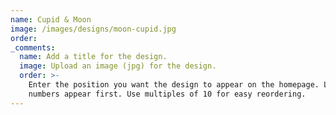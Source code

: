 ```yaml
---
name: Cupid & Moon
image: /images/designs/moon-cupid.jpg
order:
_comments:
  name: Add a title for the design.
  image: Upload an image (jpg) for the design.
  order: >-
    Enter the position you want the design to appear on the homepage. Lower
    numbers appear first. Use multiples of 10 for easy reordering.
---
```

